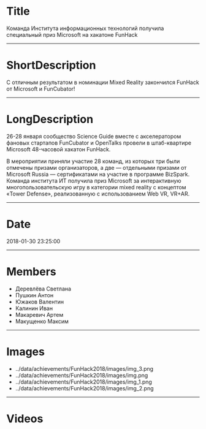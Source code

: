 # Title

Команда Института информационных технологий получила специальный приз Microsoft на хакатоне FunHack

---

# ShortDescription

С отличным результатом в номинации Mixed Reality закончился FunHack от Microsoft и FunCubator!

---

# LongDescription

26-28 января сообщество Science Guide вместе с акселератором фановых стартапов FunCubator и OpenTalks провели в штаб-квартире Microsoft 48-часовой хакатон FunHack.

В мероприятии приняли участие 28 команд, из которых три были отмечены призами организаторов, а две — отдельными призами от Microsoft Russia — сертификатами на участие в программе BizSpark. Команда института ИТ получила приз Microsoft за интерактивную многопользовательскую игру в категории mixed reality с концептом «Tower Defense», реализованную с использованием Web VR, VR+AR.

---

# Date

2018-01-30 23:25:00

---

# Members

- Деревлёва Светлана
- Пушкин Антон
- Южаков Валентин
- Калинин Иван
- Макаревич Артем
- Макущенко Максим

---

# Images

- ../data/achievements/FunHack2018/images/img_3.png
- ../data/achievements/FunHack2018/images/img.png
- ../data/achievements/FunHack2018/images/img_1.png
- ../data/achievements/FunHack2018/images/img_2.png

---

# Videos
